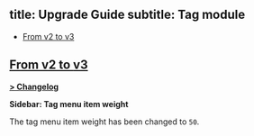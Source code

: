 title: Upgrade Guide
subtitle: Tag module
-------

- [From v2 to v3](#upgrade-3.0)



## <a name="upgrade-3.0" class="anchor" href="#upgrade-3.0">From v2 to **v3**</a>

**[> Changelog](https://github.com/AsgardCms/Platform/blob/3.0/Modules/Tag/changelog.yml)**

**Sidebar: Tag menu item weight**

The tag menu item weight has been changed to `50`.
